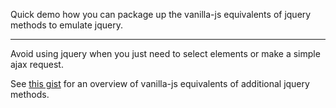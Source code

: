 Quick demo how you can package up the vanilla-js equivalents of jquery methods to emulate jquery.

---

Avoid using jquery when you just need to select elements or make a simple ajax request.

See [this gist](https://gist.github.com/joyrexus/7307312) for an overview of vanilla-js equivalents of additional jquery methods.
